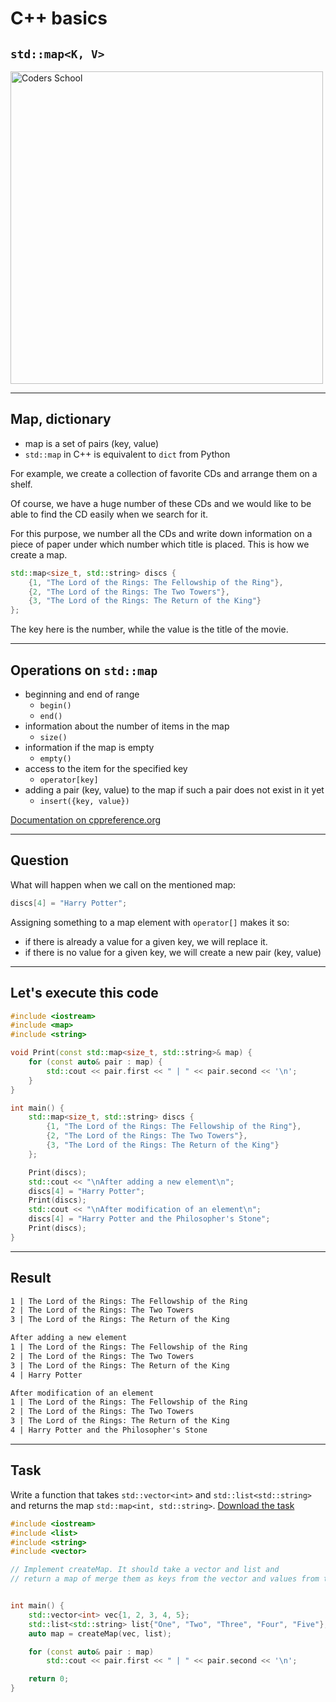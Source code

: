 <!-- .slide: data-background="#111111" -->

# C++ basics

## `std::map<K, V>`

<a href="https://coders.school">
    <img width="500" data-src="../coders_school_logo.png" alt="Coders School" class="plain">
</a>

___

## Map, dictionary

* map is a set of pairs (key, value)
* `std::map` in C++ is equivalent to `dict` from Python

For example, we create a collection of favorite CDs and arrange them on a shelf.
<!-- .element: class="fragment fade-in" -->
Of course, we have a huge number of these CDs and we would like to be able to find the CD easily when we search for it.
<!-- .element: class="fragment fade-in" -->
For this purpose, we number all the CDs and write down information on a piece of paper under which number which title is placed. This is how we create a map.
<!-- .element: class="fragment fade-in" -->

```cpp
std::map<size_t, std::string> discs {
    {1, "The Lord of the Rings: The Fellowship of the Ring"},
    {2, "The Lord of the Rings: The Two Towers"},
    {3, "The Lord of the Rings: The Return of the King"}
};
```
<!-- .element: class="fragment fade-in" -->

The key here is the number, while the value is the title of the movie.
<!-- .element: class="fragment fade-in" -->

___

## Operations on `std::map`

* <!-- .element: class="fragment fade-in" --> beginning and end of range
  * `begin()`
  * `end()`
* <!-- .element: class="fragment fade-in" --> information about the number of items in the map
  * `size()`
* <!-- .element: class="fragment fade-in" --> information if the map is empty
  * `empty()`
* <!-- .element: class="fragment fade-in" --> access to the item for the specified key
  * `operator[key]`
* <!-- .element: class="fragment fade-in" --> adding a pair (key, value) to the map if such a pair does not exist in it yet
  * `insert({key, value})`

[Documentation on cppreference.org](https://en.cppreference.com/w/cpp/container/map)
<!-- .element: class="fragment fade-in" -->

___

## Question

What will happen when we call on the mentioned map:

```cpp
discs[4] = "Harry Potter";
```

Assigning something to a map element with `operator[]` makes it so:
<!-- .element: class="fragment fade-in" -->

* <!-- .element: class="fragment fade-in" --> if there is already a value for a given key, we will replace it.
* <!-- .element: class="fragment fade-in" --> if there is no value for a given key, we will create a new pair (key, value)

___
<!-- .slide: style="font-size: 0.8em" -->

## Let's execute this code

```cpp
#include <iostream>
#include <map>
#include <string>

void Print(const std::map<size_t, std::string>& map) {
    for (const auto& pair : map) {
        std::cout << pair.first << " | " << pair.second << '\n';
    }
}

int main() {
    std::map<size_t, std::string> discs {
        {1, "The Lord of the Rings: The Fellowship of the Ring"},
        {2, "The Lord of the Rings: The Two Towers"},
        {3, "The Lord of the Rings: The Return of the King"}
    };

    Print(discs);
    std::cout << "\nAfter adding a new element\n";
    discs[4] = "Harry Potter";
    Print(discs);
    std::cout << "\nAfter modification of an element\n";
    discs[4] = "Harry Potter and the Philosopher's Stone";
    Print(discs);
}
```

___

## Result

```txt
1 | The Lord of the Rings: The Fellowship of the Ring
2 | The Lord of the Rings: The Two Towers
3 | The Lord of the Rings: The Return of the King

After adding a new element
1 | The Lord of the Rings: The Fellowship of the Ring
2 | The Lord of the Rings: The Two Towers
3 | The Lord of the Rings: The Return of the King
4 | Harry Potter

After modification of an element
1 | The Lord of the Rings: The Fellowship of the Ring
2 | The Lord of the Rings: The Two Towers
3 | The Lord of the Rings: The Return of the King
4 | Harry Potter and the Philosopher's Stone
```

___
<!-- .slide: style="font-size: 0.9em" -->

## Task

Write a function that takes `std::vector<int>` and `std::list<std::string>` and returns the map `std::map<int, std::string>`. [Download the task][task4]

```cpp
#include <iostream>
#include <list>
#include <string>
#include <vector>

// Implement createMap. It should take a vector and list and
// return a map of merge them as keys from the vector and values from the list


int main() {
    std::vector<int> vec{1, 2, 3, 4, 5};
    std::list<std::string> list{"One", "Two", "Three", "Four", "Five"};
    auto map = createMap(vec, list);

    for (const auto& pair : map)
        std::cout << pair.first << " | " << pair.second << '\n';

    return 0;
}
```

[task4]: https://github.com/coders-school/cpp-fundamentals/tree/master/module2/task4.cpp
